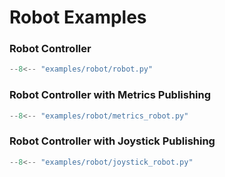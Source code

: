 # Robot Examples

### Robot Controller
```python title="examples/robot/robot.py" linenums="1" 
--8<-- "examples/robot/robot.py"
```

### Robot Controller with Metrics Publishing
```python title="examples/robot/metrics_robot.py" linenums="1" 
--8<-- "examples/robot/metrics_robot.py"
```

### Robot Controller with Joystick Publishing
```python title="examples/robot/joystick_robot.py" linenums="1" 
--8<-- "examples/robot/joystick_robot.py"
```